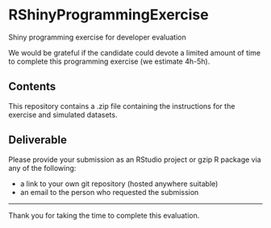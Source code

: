 # RShinyProgrammingExercise
Shiny programming exercise for developer evaluation

We would be grateful if the candidate could devote a limited amount of time to complete 
this programming exercise (we estimate 4h-5h).

## Contents

This repository contains a .zip file containing the instructions for 
the exercise and simulated datasets.

## Deliverable

Please provide your submission as an RStudio project or gzip R package via any of the following:
 - a link to your own git repository (hosted anywhere suitable)
 - an email to the person who requested the submission

<hr />

Thank you for taking the time to complete this evaluation.
